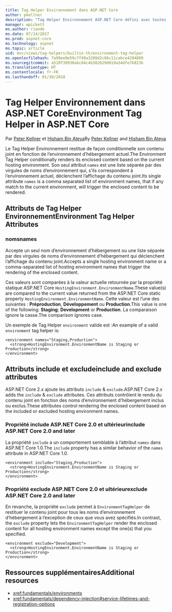 ```yaml
---
title: Tag Helper Environnement dans ASP.NET Core
author: pkellner
description: "Tag Helper Environnement ASP.NET Core défini avec toutes les propriétés"
manager: wpickett
ms.author: riande
ms.date: 07/14/2017
ms.prod: aspnet-core
ms.technology: aspnet
ms.topic: article
uid: mvc/views/tag-helpers/builtin-th/environment-tag-helper
ms.openlocfilehash: 7a99ee0e59c7f49a3208d2c86c11cabce4294889
ms.sourcegitcommit: a510f38930abc84c4b302029d019a34dfe76823b
ms.translationtype: HT
ms.contentlocale: fr-FR
ms.lasthandoff: 01/30/2018
---
```

# <a name="environment-tag-helper-in-aspnet-core"></a><span data-ttu-id="8af8b-103">Tag Helper Environnement dans ASP.NET Core</span><span class="sxs-lookup"><span data-stu-id="8af8b-103">Environment Tag Helper in ASP.NET Core</span></span>

<span data-ttu-id="8af8b-104">Par [Peter Kellner](http://peterkellner.net) et [Hisham Bin Ateya](https://twitter.com/hishambinateya)</span><span class="sxs-lookup"><span data-stu-id="8af8b-104">By [Peter Kellner](http://peterkellner.net) and [Hisham Bin Ateya](https://twitter.com/hishambinateya)</span></span>

<span data-ttu-id="8af8b-105">Le Tag Helper Environnement restitue de façon conditionnelle son contenu joint en fonction de l’environnement d’hébergement actuel.</span><span class="sxs-lookup"><span data-stu-id="8af8b-105">The Environment Tag Helper conditionally renders its enclosed content based on the current hosting environment.</span></span> <span data-ttu-id="8af8b-106">Son seul attribut `names` est une liste séparée par des virgules de noms d’environnement qui, s’ils correspondent à l’environnement actuel, déclenchent l’affichage du contenu joint.</span><span class="sxs-lookup"><span data-stu-id="8af8b-106">Its single attribute `names` is a comma separated list of environment names, that if any match to the current environment, will trigger the enclosed content to be rendered.</span></span>

## <a name="environment-tag-helper-attributes"></a><span data-ttu-id="8af8b-107">Attributs de Tag Helper Environnement</span><span class="sxs-lookup"><span data-stu-id="8af8b-107">Environment Tag Helper Attributes</span></span>

### <a name="names"></a><span data-ttu-id="8af8b-108">noms</span><span class="sxs-lookup"><span data-stu-id="8af8b-108">names</span></span>

<span data-ttu-id="8af8b-109">Accepte un seul nom d’environnement d’hébergement ou une liste séparée par des virgules de noms d’environnement d’hébergement qui déclenchent l’affichage du contenu joint.</span><span class="sxs-lookup"><span data-stu-id="8af8b-109">Accepts a single hosting environment name or a comma-separated list of hosting environment names that trigger the rendering of the enclosed content.</span></span>

<span data-ttu-id="8af8b-110">Ces valeurs sont comparées à la valeur actuelle retournée par la propriété statique ASP.NET Core `HostingEnvironment.EnvironmentName`.</span><span class="sxs-lookup"><span data-stu-id="8af8b-110">These value(s) are compared to the current value returned from the ASP.NET Core static property `HostingEnvironment.EnvironmentName`.</span></span>  <span data-ttu-id="8af8b-111">Cette valeur est l’une des suivantes : **Préproduction**, **Développement** ou **Production**.</span><span class="sxs-lookup"><span data-stu-id="8af8b-111">This value is one of the following: **Staging**; **Development** or **Production**.</span></span> <span data-ttu-id="8af8b-112">La comparaison ignore la casse.</span><span class="sxs-lookup"><span data-stu-id="8af8b-112">The comparison ignores case.</span></span>

<span data-ttu-id="8af8b-113">Un exemple de Tag Helper `environment` valide est :</span><span class="sxs-lookup"><span data-stu-id="8af8b-113">An example of a valid `environment` tag helper is:</span></span>

```cshtml
<environment names="Staging,Production">
  <strong>HostingEnvironment.EnvironmentName is Staging or Production</strong>
</environment>
```

## <a name="include-and-exclude-attributes"></a><span data-ttu-id="8af8b-114">Attributs include et exclude</span><span class="sxs-lookup"><span data-stu-id="8af8b-114">include and exclude attributes</span></span>

<span data-ttu-id="8af8b-115">ASP.NET Core 2.x ajoute les attributs `include` & `exclude`.</span><span class="sxs-lookup"><span data-stu-id="8af8b-115">ASP.NET Core 2.x adds the `include` & `exclude` attributes.</span></span> <span data-ttu-id="8af8b-116">Ces attributs contrôlent le rendu du contenu joint en fonction des noms d’environnement d’hébergement inclus ou exclus.</span><span class="sxs-lookup"><span data-stu-id="8af8b-116">These attributes control rendering the enclosed content based on the included or excluded hosting environment names.</span></span>

### <a name="include-aspnet-core-20-and-later"></a><span data-ttu-id="8af8b-117">Propriété include ASP.NET Core 2.0 et ultérieur</span><span class="sxs-lookup"><span data-stu-id="8af8b-117">include ASP.NET Core 2.0 and later</span></span>

<span data-ttu-id="8af8b-118">La propriété `include` a un comportement semblable à l’attribut `names` dans ASP.NET Core 1.0.</span><span class="sxs-lookup"><span data-stu-id="8af8b-118">The `include` property has a similar behavior of the `names` attribute in ASP.NET Core 1.0.</span></span>

```cshtml
<environment include="Staging,Production">
  <strong>HostingEnvironment.EnvironmentName is Staging or Production</strong>
</environment>
```

### <a name="exclude-aspnet-core-20-and-later"></a><span data-ttu-id="8af8b-119">Propriété exclude ASP.NET Core 2.0 et ultérieur</span><span class="sxs-lookup"><span data-stu-id="8af8b-119">exclude ASP.NET Core 2.0 and later</span></span>

<span data-ttu-id="8af8b-120">En revanche, la propriété `exclude` permet à `EnvironmentTagHelper` de restituer le contenu joint pour tous les noms d’environnement d’hébergement à l’exception de ceux que vous avez spécifiés.</span><span class="sxs-lookup"><span data-stu-id="8af8b-120">In contrast, the `exclude` property lets the `EnvironmentTagHelper` render the enclosed content for all hosting environment names except the one(s) that you specified.</span></span>

```cshtml
<environment exclude="Development">
  <strong>HostingEnvironment.EnvironmentName is Staging or Production</strong>
</environment>
```

## <a name="additional-resources"></a><span data-ttu-id="8af8b-121">Ressources supplémentaires</span><span class="sxs-lookup"><span data-stu-id="8af8b-121">Additional resources</span></span>

* <xref:fundamentals/environments>
* <xref:fundamentals/dependency-injection#service-lifetimes-and-registration-options>
